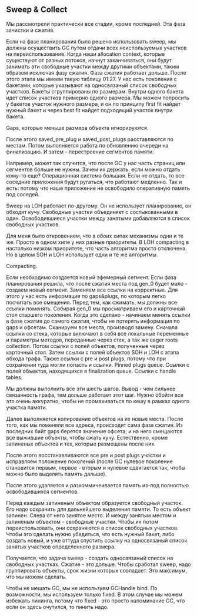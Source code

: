 ## Sweep & Collect

Мы рассмотрели практически все стадии, кроме последней. Эта фаза зачистки и сжатия. 

Если на фазе планирования было решено использовать sweep, мы должны осуществить GC путем отдачи всех неиспользуемых участков на переиспользование. Когда наши allocation context, которые существуют от разных потоков, начнут заканчиваться, они будут занимать эти свободные участки между другими объектами, таким образом исключая фазу сжатия. Фаза сжатия работает дольше. После этого этапа мы имеем такую таблицу 01:27. У нас есть поколения с бакетами, которые указывают на односвязаный список свободных участков. Бакеты сгруппированы по размерам. Внутри одного бакета идет список участков примерно одного размера. Мы можем попросить у бакетов участок нужного размера, и он по принципу first fit найдет нужный бакет и через best fit найдет подходящий участок внутри бакета. 

Gaps, которые меньше размера объекта игнорируются. 

После этого saved_pre_plug и saved_post_plugs расставляются по местам. Потом выполняется работа по обновлению очереди на финализацию. И затем - перестроение сегментов памяти. 

Например, может так случится, что после GC у нас часть страниц или сегментов больше не нужны. Зачем их держать, если можно отдать кому-то еще? Операционная система большая. Если не отдать, то все соседние приложения будут ругаться, что работают медленно. Так и есть: потому что наше приложение не освободило оперативную память под соседей. 

Sweep на LOH работает по-другому. Он не использует планирование, он обходит кучу. Свободные участки объединяет с состыкованными в один. Освободившиеся участки между занятыми добавляются в список свободных участков. 

Для меня было откровением, что в обоих хипах механизмы одни и те же. Просто в одном хипе у них разные приоритеты. В LOH compacting в настолько низком приоритете, что часть алгоритма просто отключена. Но в целом SOH и LOH использует одни и те же алгоритмы. 

Compacting. 

Если необходимо создается новый эфемерный сегмент. Если фаза планирования решила, что после сжатия места под gen_0 будет мало - создаем новый сегмент. Заменяем все ссылки на корректные. Для этого у нас есть информация по gaps&plugs, по которым легко посчитать все смещения. Перед тем, как сжимать, мы должны все ссылки поменять. Собирая gen_0 мы просматриваем его и карточный стол старшего поколения. Когда это сделано - начинаем менять ссылки в фазе сжатия до самого сжатия, чтобы не потерять информация по gaps и офсетам. Сканируем все места, производя замену. Сначала ссылки со стека, которые включают в себя все локальные переменные и параметры методов, переданные через стек, а так же eager roots collection. Потом ссылки с полей объектов, полученные через карточный стол. Затем ссылки с полей объектов SOH и LOH с этапа обхода графа. Также ссылки с pre и post plugs, потому что при сохранении туда могли попасть и ссылки. Pinned plugs queue. Ссылки с полей объектов, находящихся в finalization queue. Ссылки с handle tables. 

Мы должны выполнить все эти шесть шагов. Вывод - чем сильнее связанность графа, тем дольше работает этот шаг. Нужно обойти все это очень аккуратно, чтобы не промахиваться по кешу в рамках одного участка памяти. 

Далее выполняется копирование объектов на их новые места. После того, как мы поменяли все адреса, происходит сама фаза сжатия. Из последних байт gaps берется значение офсета, и на него смещаются все выжившие объекты, чтобы сжать кучу. Естественно, кроме запиненых объектов и тех, которые размещены после них.

После этого восстанавливаются все pre и post plugs участки и исправляем положение поколений (после GC нулевое поколение становится первым, первое - вторым и нулевое сдвигается так, чтобы можно было выделять память дальше).

После этого удаляется и разкоммичеивается память из-под полностью освободившихся сегментов. 

Перед каждым запиненым объектом образуется свободный участок. Его надо сохранить для дальнейшего выделения памяти. То есть объект запинен. Слева от него занятое место. И между занятым местом и запиненым объектом  - свободные участки. Чтобы их потом переиспользовать, они сохраняются в список свободных участков. Чтобы это сделать нужно убедиться, что есть нужный бакет, либо создать новый, и уже оттуда спустить ссылку на односвязаный список занятых участков определенного размера. 

Получается, что задача sweep - создать односвязаный список на свободных участках. Сжатие - это дольше. Чтобы сработал sweep, надо группировать объекты, срок жизни которых совпадает.  Это максимум, что мы можем сделать. 

Чтобы не мешать GC, мы не используем GCHandle bind. По возможности, мы используем только fixed. В этом случае мы можем избежать пининга, потому что fixed - это просто напоминание GC, что если он здесь очутился, то пинить надо. 
